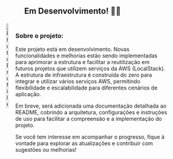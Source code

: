 
<h2 align="center">Em Desenvolvimento! 🐾🚧</h2>

<div style="display: flex; justify-content: space-between; align-items: flex-start; margin-top: 20px;">
    <!-- Left Column: Metrics -->
    <div style="flex: 1; max-width: 30%; min-width: 20%;">
        <img align="right" width="25%" alt="Photo Profile" src="https://github.com/user-attachments/assets/59a4ff14-2ffa-4d57-b5b4-67bfe687cd94">
    </div>


  <div align="left" >
  <h3>Sobre o projeto:</h3>
  <p>
      Este projeto está em desenvolvimento. Novas funcionalidades e melhorias estão sendo implementadas para aprimorar a estrutura e facilitar a reutilização em futuros projetos que utilizem serviços da AWS (LocalStack).
      A estrutura de infraestrutura é construída do zero para integrar e utilizar vários serviços AWS, permitindo flexibilidade e escalabilidade para diferentes cenários de aplicação.
  </p>
  <p>
      Em breve, será adicionada uma documentação detalhada ao README, cobrindo a arquitetura, configurações e instruções de uso para facilitar a compreensão e a implementação do projeto.
  </p>
  <p>
      Se você tem interesse em acompanhar o progresso, fique à vontade para explorar as atualizações e contribuir com sugestões ou melhorias!
  </p>
  </div>
</div>
